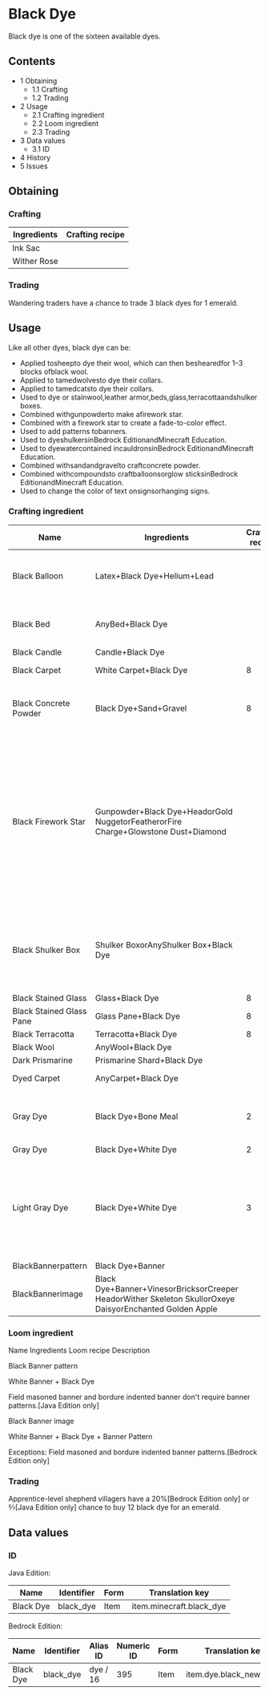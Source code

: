 # Black Dye
Black dye is one of the sixteen available dyes.

## Contents
- 1 Obtaining
	- 1.1 Crafting
	- 1.2 Trading
- 2 Usage
	- 2.1 Crafting ingredient
	- 2.2 Loom ingredient
	- 2.3 Trading
- 3 Data values
	- 3.1 ID
- 4 History
- 5 Issues

## Obtaining
### Crafting
| Ingredients | Crafting recipe |
|-------------|-----------------|
| Ink Sac     |                 |
| Wither Rose |                 |

### Trading
Wandering traders have a chance to trade 3 black dyes for 1 emerald.

## Usage
Like all other dyes, black dye can be:

- Applied tosheepto dye their wool, which can then beshearedfor 1–3 blocks ofblack wool.
- Applied to tamedwolvesto dye their collars.
- Applied to tamedcatsto dye their collars.
- Used to dye or stainwool,leather armor,beds,glass,terracottaandshulker boxes.
- Combined withgunpowderto make afirework star.
- Combined with a firework star to create a fade-to-color effect.
- Used to add patterns tobanners.
- Used to dyeshulkersinBedrock EditionandMinecraft Education.
- Used to dyewatercontained incauldronsinBedrock EditionandMinecraft Education.
- Combined withsandandgravelto craftconcrete powder.
- Combined withcompoundsto craftballoonsorglow sticksinBedrock EditionandMinecraft Education.
- Used to change the color of text onsignsorhanging signs.

### Crafting ingredient
| Name                     | Ingredients                                                                                              | Crafting recipe | Description                                                                                                                                                                       |
|--------------------------|----------------------------------------------------------------------------------------------------------|-----------------|-----------------------------------------------------------------------------------------------------------------------------------------------------------------------------------|
| Black Balloon            | Latex+Black Dye+Helium+Lead                                                                              |                 | ‌[Bedrock Edition and Minecraft Education  only]                                                                                                                                  |
| Black Bed                | AnyBed+Black Dye                                                                                         |                 | A bed of any color can be re-dyed using dyes.                                                                                                                                     |
| Black Candle             | Candle+Black Dye                                                                                         |                 |                                                                                                                                                                                   |
| Black Carpet             | White Carpet+Black Dye                                                                                   | 8               | ‌[Bedrock Edition  only]                                                                                                                                                          |
| Black Concrete Powder    | Black Dye+Sand+Gravel                                                                                    | 8               | Red sand cannot be used in place of sand.[1][2]                                                                                                                                   |
| Black Firework Star      | Gunpowder+Black Dye+HeadorGold NuggetorFeatherorFire Charge+Glowstone Dust+Diamond                       |                 | Up to eight dyes can be added.One head, gold nugget, feather, or fire charge can be added.Both the diamond and the glowstone dust can be added with any of the other ingredients. |
| Black Shulker Box        | Shulker BoxorAnyShulker Box+Black Dye                                                                    |                 | The shulker box retains its contents. If it is renamed on ananvil, it also retains its name.                                                                                      |
| Black Stained Glass      | Glass+Black Dye                                                                                          | 8               |                                                                                                                                                                                   |
| Black Stained Glass Pane | Glass Pane+Black Dye                                                                                     | 8               |                                                                                                                                                                                   |
| Black Terracotta         | Terracotta+Black Dye                                                                                     | 8               |                                                                                                                                                                                   |
| Black Wool               | AnyWool+Black Dye                                                                                        |                 |                                                                                                                                                                                   |
| Dark Prismarine          | Prismarine Shard+Black Dye                                                                               |                 |                                                                                                                                                                                   |
| Dyed Carpet              | AnyCarpet+Black Dye                                                                                      |                 | ‌[Java Edition  only]                                                                                                                                                             |
| Gray Dye                 | Black Dye+Bone Meal                                                                                      | 2               | ‌[Bedrock Edition and Minecraft Education  only]                                                                                                                                  |
| Gray Dye                 | Black Dye+White Dye                                                                                      | 2               |                                                                                                                                                                                   |
| Light Gray Dye           | Black Dye+White Dye                                                                                      | 3               | InBedrock Edition, the black and white dye can be replaced withink sacsandbone meal, respectively.                                                                                |
| BlackBannerpattern       | Black Dye+Banner                                                                                         |                 |                                                                                                                                                                                   |
| BlackBannerimage         | Black Dye+Banner+VinesorBricksorCreeper HeadorWither Skeleton SkullorOxeye DaisyorEnchanted Golden Apple |                 |                                                                                                                                                                                   |

### Loom ingredient



Name
Ingredients
Loom recipe
Description


Black Banner pattern

White Banner + Black Dye



Field masoned banner and bordure indented banner don't require banner patterns.‌[Java Edition  only]


Black Banner image

White Banner + Black Dye + Banner Pattern



Exceptions:
Field masoned and bordure indented banner patterns.‌[Bedrock Edition  only]


### Trading
Apprentice-level shepherd villagers have a 20%‌[Bedrock Edition  only] or 2⁄7‌[Java Edition  only] chance to buy 12 black dye for an emerald.

## Data values
### ID
Java Edition:

| Name      | Identifier | Form | Translation key          |
|-----------|------------|------|--------------------------|
| Black Dye | black_dye  | Item | item.minecraft.black_dye |

Bedrock Edition:

| Name      | Identifier | Alias ID | Numeric ID | Form | Translation key         |
|-----------|------------|----------|------------|------|-------------------------|
| Black Dye | black_dye  | dye / 16 | 395        | Item | item.dye.black_new.name |


